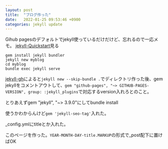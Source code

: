 ```yaml
---
layout: post
title:  "ブログ作った"
date:   2022-01-25 09:53:46 +0900
categories: jekyll update
---
```

Gihub pagesのデフォルトでjekyll使っているだけだけど、忘れるので一応メモ。
[jekyll-Quickstart]見る
```
gem install jekyll bundler
jekyll new myblog
cd myblog
bundle exec jekyll serve
```
[jekyll-gh]によると`jekyll new --skip-bundle .`でディレクトリ作った後、gem jekyllをコメントアウトして、`gem "github-pages", "~> GITHUB-PAGES-VERSION", group: :jekyll_plugins`で対応するversion入れろとのこと。

とりあえずgem "jekyll", "~> 3.9.0"にしてbundle install

使うかわからんけど`gem 'jekyll-seo-tag'`入れた。

_config.ymlにtitleとか入れた。

このページを作った。`YEAR-MONTH-DAY-title.MARKUP`の形式で_post配下に置けばOK

[jekyll-Quickstart]: https://jekyllrb.com/docs/
[jekyll-gh]:   https://docs.github.com/en/pages/setting-up-a-github-pages-site-with-jekyll/creating-a-github-pages-site-with-jekyll
